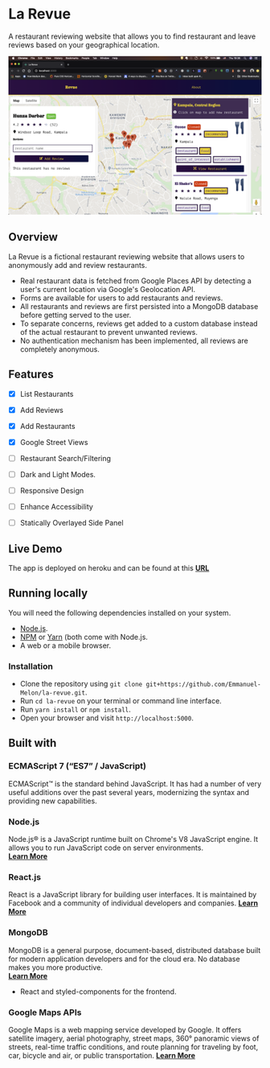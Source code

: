 # La Revue
A restaurant reviewing website that allows you to find restaurant and leave reviews based on your geographical location.

![Screenshot of home page](./Screenshot.png)

## Overview

La Revue is a fictional restaurant reviewing website that allows users to anonymously add and review restaurants.   
- Real restaurant data is fetched from Google Places API by detecting a user's current location via Google's Geolocation API.
- Forms are available for users to add restaurants and reviews.
- All restaurants and reviews are first persisted into a MongoDB database before getting served to the user.
- To separate concerns, reviews get added to a custom database instead of the actual restaurant to prevent unwanted reviews.
- No authentication mechanism has been implemented, all reviews are completely anonymous.

## Features
- [x] List Restaurants
- [x] Add Reviews
- [x] Add Restaurants
- [x] Google Street Views
- [ ] Restaurant Search/Filtering
- [ ] Dark and Light Modes.
- [ ] Responsive Design
- [ ] Enhance Accessibility
- [ ] Statically Overlayed Side Panel


## Live Demo
The app is deployed on heroku and can be found at this **[URL](https://morning-beach-13124.herokuapp.com/)**

## Running locally

You will need the following dependencies installed on your system.
- [Node.js](https://nodejs.org/en/).
- [NPM](https://www.npmjs.com/) or [Yarn](https://yarnpkg.com/lang/en) (both come with Node.js.
- A web or a mobile browser.

### Installation
- Clone the repository using `git clone git+https://github.com/Emmanuel-Melon/la-revue.git`.
- Run `cd la-revue` on your terminal or command line interface.
- Run `yarn install` or `npm install`.
- Open your browser and visit `http://localhost:5000`.

## Built with
### ECMAScript 7 (“ES7” / JavaScript)
ECMAScript™ is the standard behind JavaScript. It has had a number of very useful additions over the past several years, modernizing the syntax and providing new capabilities.

### Node.js
Node.js® is a JavaScript runtime built on Chrome's V8 JavaScript engine. It allows you to run JavaScript code on server environments.  
[**Learn More**](https://nodejs.org/en/)

### React.js
React is a JavaScript library for building user interfaces. It is maintained by Facebook and a community of individual developers and companies. 
[**Learn More**](https://reactjs.org/)

### MongoDB
MongoDB is a general purpose, document-based, distributed database built for modern application developers and for the cloud era. No database makes you more productive.  
[**Learn More**](https://www.mongodb.com/)
- React and styled-components for the frontend.

### Google Maps APIs
Google Maps is a web mapping service developed by Google. It offers satellite imagery, aerial photography, street maps, 360° panoramic views of streets, real-time traffic conditions, and route planning for traveling by foot, car, bicycle and air, or public transportation.
[**Learn More**](https://cloud.google.com/maps-platform/)

